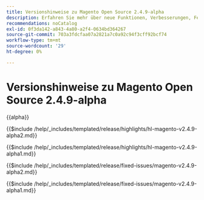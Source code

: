 ```yaml
---
title: Versionshinweise zu Magento Open Source 2.4.9-alpha
description: Erfahren Sie mehr über neue Funktionen, Verbesserungen, Fehlerbehebungen und bekannte Probleme in der Version 2.4.9-Alpha von Magento Open Source.
recommendations: noCatalog
exl-id: 0f3da142-a843-4a80-a2f4-0634bd364267
source-git-commit: 703a3fdcfaa07a2821a7c0a92c94f3cff92bcf74
workflow-type: tm+mt
source-wordcount: '29'
ht-degree: 0%

---
```



# Versionshinweise zu Magento Open Source 2.4.9-alpha

{{alpha}}

<!-- Highlights in v2.4.9-alpha2 -->

{{$include /help/_includes/templated/release/highlights/hl-magento-v2.4.9-alpha2.md}}

<!-- Highlights in v2.4.9-alpha1 -->

{{$include /help/_includes/templated/release/highlights/hl-magento-v2.4.9-alpha1.md}}

<!-- Fixed issues in v2.4.9-alpha2 -->

{{$include /help/_includes/templated/release/fixed-issues/magento-v2.4.9-alpha2.md}}

<!-- Fixed issues in v2.4.9-alpha1 -->

{{$include /help/_includes/templated/release/fixed-issues/magento-v2.4.9-alpha1.md}}
